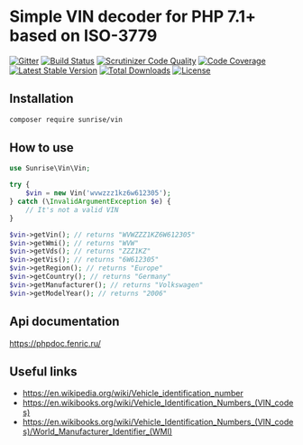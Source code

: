 # Simple VIN decoder for PHP 7.1+ based on ISO-3779

[![Gitter](https://badges.gitter.im/sunrise-php/support.png)](https://gitter.im/sunrise-php/support)
[![Build Status](https://api.travis-ci.org/sunrise-php/vin.svg?branch=master)](https://travis-ci.org/sunrise-php/vin)
[![Scrutinizer Code Quality](https://scrutinizer-ci.com/g/sunrise-php/vin/badges/quality-score.png?b=master)](https://scrutinizer-ci.com/g/sunrise-php/vin/?branch=master)
[![Code Coverage](https://scrutinizer-ci.com/g/sunrise-php/vin/badges/coverage.png?b=master)](https://scrutinizer-ci.com/g/sunrise-php/vin/?branch=master)
[![Latest Stable Version](https://poser.pugx.org/sunrise/vin/v/stable?format=flat)](https://packagist.org/packages/sunrise/vin)
[![Total Downloads](https://poser.pugx.org/sunrise/vin/downloads?format=flat)](https://packagist.org/packages/sunrise/vin)
[![License](https://poser.pugx.org/sunrise/vin/license?format=flat)](https://packagist.org/packages/sunrise/vin)

## Installation

```bash
composer require sunrise/vin
```

## How to use

```php
use Sunrise\Vin\Vin;

try {
    $vin = new Vin('wvwzzz1kz6w612305');
} catch (\InvalidArgumentException $e) {
    // It's not a valid VIN
}

$vin->getVin(); // returns "WVWZZZ1KZ6W612305"
$vin->getWmi(); // returns "WVW"
$vin->getVds(); // returns "ZZZ1KZ"
$vin->getVis(); // returns "6W612305"
$vin->getRegion(); // returns "Europe"
$vin->getCountry(); // returns "Germany"
$vin->getManufacturer(); // returns "Volkswagen"
$vin->getModelYear(); // returns "2006"
```

## Api documentation

https://phpdoc.fenric.ru/

## Useful links

* https://en.wikipedia.org/wiki/Vehicle_identification_number
* https://en.wikibooks.org/wiki/Vehicle_Identification_Numbers_(VIN_codes)
* https://en.wikibooks.org/wiki/Vehicle_Identification_Numbers_(VIN_codes)/World_Manufacturer_Identifier_(WMI)
